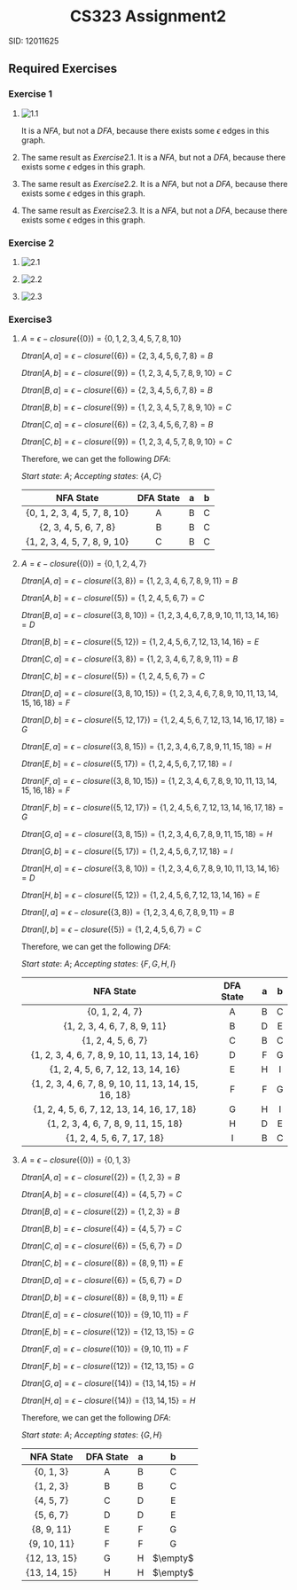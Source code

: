 # <center>CS323 Assignment2

SID: 12011625

## Required Exercises

### Exercise 1

1. ![1.1](E:\360MoveData\Users\CYG\Desktop\学习\编译原理(CS323)\Assignment\Assignment2\1.1.jpg)

   It is a $NFA$, but not a $DFA$, because there exists some $\epsilon$ edges in this graph.

   

2. The same result as $Exercise2.1$. It is a $NFA$, but not a $DFA$, because there exists some $\epsilon$ edges in this graph.

   

3. The same result as $Exercise2.2$. It is a $NFA$, but not a $DFA$, because there exists some $\epsilon$ edges in this graph.

   

4. The same result as $Exercise2.3$. It is a $NFA$, but not a $DFA$, because there exists some $\epsilon$ edges in this graph.



### Exercise 2

1. ![2.1](E:\360MoveData\Users\CYG\Desktop\学习\编译原理(CS323)\Assignment\Assignment2\2.1.jpg)



2. ![2.2](E:\360MoveData\Users\CYG\Desktop\学习\编译原理(CS323)\Assignment\Assignment2\2.2.jpg)



3. ![2.3](E:\360MoveData\Users\CYG\Desktop\学习\编译原理(CS323)\Assignment\Assignment2\2.3.jpg)







### Exercise3

1. $A=\epsilon-closure(\{0\})=\{0,1,2,3,4,5,7,8,10\}$

   $Dtran[A,a]=\epsilon-closure(\{6\})=\{2,3,4,5,6,7,8\}=B$

   $Dtran[A,b]=\epsilon-closure(\{9\})=\{1,2,3,4,5,7,8,9,10\}=C$

   $Dtran[B,a]=\epsilon-closure(\{6\})=\{2,3,4,5,6,7,8\}=B$

   $Dtran[B,b]=\epsilon-closure(\{9\})=\{1,2,3,4,5,7,8,9,10\}=C$

   $Dtran[C,a]=\epsilon-closure(\{6\})=\{2,3,4,5,6,7,8\}=B$

   $Dtran[C,b]=\epsilon-closure(\{9\})=\{1,2,3,4,5,7,8,9,10\}=C$

   

   Therefore, we can get the following $DFA$:

   $Start$ $state$: $A$;		$Accepting$ $states$: $\{A,C\}$

   |          NFA State           | DFA State |  a   |  b   |
   | :--------------------------: | :-------: | :--: | :--: |
   | {0, 1, 2, 3, 4, 5, 7, 8, 10} |     A     |  B   |  C   |
   |    {2, 3, 4, 5, 6, 7, 8}     |     B     |  B   |  C   |
   | {1, 2, 3, 4, 5, 7, 8, 9, 10} |     C     |  B   |  C   |

   

2. $A=\epsilon-closure(\{0\})=\{0, 1, 2, 4, 7\}$

   $Dtran[A,a]=\epsilon-closure(\{3,8\})=\{1, 2, 3, 4, 6, 7, 8, 9, 11\}=B$

   $Dtran[A,b]=\epsilon-closure(\{5\})=\{1, 2, 4, 5, 6, 7\}=C$

   $Dtran[B,a]=\epsilon-closure(\{3, 8, 10\})=\{1, 2, 3, 4, 6, 7, 8, 9, 10, 11, 13, 14, 16\}=D$

   $Dtran[B,b]=\epsilon-closure(\{5, 12\})=\{1, 2, 4, 5, 6, 7, 12, 13, 14, 16\}=E$

   $Dtran[C,a]=\epsilon-closure(\{3,8\})=\{1, 2, 3, 4, 6, 7, 8, 9, 11\}=B$

   $Dtran[C,b]=\epsilon-closure(\{5\})=\{1, 2, 4, 5, 6, 7\}=C$

   $Dtran[D,a]=\epsilon-closure(\{3,8,10,15\})=\{1, 2, 3, 4, 6, 7, 8, 9, 10, 11, 13, 14, 15, 16, 18\}=F$

   $Dtran[D,b]=\epsilon-closure(\{5,12,17\})=\{1, 2, 4, 5, 6, 7, 12, 13, 14, 16, 17, 18\}=G$

   $Dtran[E,a]=\epsilon-closure(\{3,8,15\})=\{1, 2, 3, 4, 6, 7, 8, 9, 11, 15, 18\}=H$

   $Dtran[E,b]=\epsilon-closure(\{5,17\})=\{1, 2, 4, 5, 6, 7, 17, 18\}=I$

   $Dtran[F,a]=\epsilon-closure(\{3,8,10,15\})=\{1, 2, 3, 4, 6, 7, 8, 9, 10, 11, 13, 14, 15, 16, 18\}=F$

   $Dtran[F,b]=\epsilon-closure(\{5,12,17\})=\{1, 2, 4, 5, 6, 7, 12, 13, 14, 16, 17, 18\}=G$

   $Dtran[G,a]=\epsilon-closure(\{3,8,15\})=\{1, 2, 3, 4, 6, 7, 8, 9, 11, 15, 18\}=H$

   $Dtran[G,b]=\epsilon-closure(\{5,17\})=\{1, 2, 4, 5, 6, 7, 17, 18\}=I$

   $Dtran[H,a]=\epsilon-closure(\{3,8,10\})=\{1, 2, 3, 4, 6, 7, 8, 9, 10, 11, 13, 14, 16\}=D$

   $Dtran[H,b]=\epsilon-closure(\{5,12\})=\{1, 2, 4, 5, 6, 7, 12, 13, 14, 16\}=E$

   $Dtran[I,a]=\epsilon-closure(\{3,8\})=\{1, 2, 3, 4, 6, 7, 8, 9, 11\}=B$

   $Dtran[I,b]=\epsilon-closure(\{5\})=\{1, 2, 4, 5, 6, 7\}=C$

   

   Therefore, we can get the following $DFA$:

   $Start$ $state$: $A$;		$Accepting$ $states$: $\{F,G,H,I\}$

   |                      NFA State                       | DFA State |  a   |  b   |
   | :--------------------------------------------------: | :-------: | :--: | :--: |
   |                   {0, 1, 2, 4, 7}                    |     A     |  B   |  C   |
   |             {1, 2, 3, 4, 6, 7, 8, 9, 11}             |     B     |  D   |  E   |
   |                  {1, 2, 4, 5, 6, 7}                  |     C     |  B   |  C   |
   |     {1, 2, 3, 4, 6, 7, 8, 9, 10, 11, 13, 14, 16}     |     D     |  F   |  G   |
   |          {1, 2, 4, 5, 6, 7, 12, 13, 14, 16}          |     E     |  H   |  I   |
   | {1, 2, 3, 4, 6, 7, 8, 9, 10, 11, 13, 14, 15, 16, 18} |     F     |  F   |  G   |
   |      {1, 2, 4, 5, 6, 7, 12, 13, 14, 16, 17, 18}      |     G     |  H   |  I   |
   |         {1, 2, 3, 4, 6, 7, 8, 9, 11, 15, 18}         |     H     |  D   |  E   |
   |              {1, 2, 4, 5, 6, 7, 17, 18}              |     I     |  B   |  C   |

   

3. $A=\epsilon-closure(\{0\})=\{0, 1, 3\}$

   $Dtran[A,a]=\epsilon-closure(\{2\})=\{1, 2, 3\}=B$

   $Dtran[A,b]=\epsilon-closure(\{4\})=\{4, 5, 7\}=C$

   $Dtran[B,a]=\epsilon-closure(\{2\})=\{1, 2, 3\}=B$

   $Dtran[B,b]=\epsilon-closure(\{4\})=\{4, 5, 7\}=C$

   $Dtran[C,a]=\epsilon-closure(\{6\})=\{5, 6, 7\}=D$

   $Dtran[C,b]=\epsilon-closure(\{8\})=\{8, 9, 11\}=E$

   $Dtran[D,a]=\epsilon-closure(\{6\})=\{5, 6, 7\}=D$

   $Dtran[D,b]=\epsilon-closure(\{8\})=\{8, 9, 11\}=E$

   $Dtran[E,a]=\epsilon-closure(\{10\})=\{9, 10, 11\}=F$

   $Dtran[E,b]=\epsilon-closure(\{12\})=\{12, 13, 15\}=G$

   $Dtran[F,a]=\epsilon-closure(\{10\})=\{9, 10, 11\}=F$

   $Dtran[F,b]=\epsilon-closure(\{12\})=\{12, 13, 15\}=G$

   $Dtran[G,a]=\epsilon-closure(\{14\})=\{13, 14, 15\}=H$

   $Dtran[H,a]=\epsilon-closure(\{14\})=\{13, 14, 15\}=H$

   

   Therefore, we can get the following $DFA$:

   $Start$ $state$: $A$;		$Accepting$ $states$: $\{G,H\}$

   |  NFA State   | DFA State |  a   |    b     |
   | :----------: | :-------: | :--: | :------: |
   |  {0, 1, 3}   |     A     |  B   |    C     |
   |  {1, 2, 3}   |     B     |  B   |    C     |
   |  {4, 5, 7}   |     C     |  D   |    E     |
   |  {5, 6, 7}   |     D     |  D   |    E     |
   |  {8, 9, 11}  |     E     |  F   |    G     |
   | {9, 10, 11}  |     F     |  F   |    G     |
   | {12, 13, 15} |     G     |  H   | $\empty$ |
   | {13, 14, 15} |     H     |  H   | $\empty$ |

   
